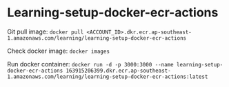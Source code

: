 # Learning-setup-docker-ecr-actions

Git pull image:
`docker pull <ACCOUNT_ID>.dkr.ecr.ap-southeast-1.amazonaws.com/learning/learning-setup-docker-ecr-actions`

Check docker image:
`docker images`

Run docker container:
`docker run -d -p 3000:3000 --name learning-setup-docker-ecr-actions 163915206399.dkr.ecr.ap-southeast-1.amazonaws.com/learning/learning-setup-docker-ecr-actions:latest`


